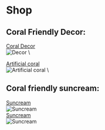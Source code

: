 # Shop

## Coral Friendly Decor:  

[Coral Decor](https://www.amazon.co.uk/NOLITOY-Artificial-Decorations-Simulation-Decoration/dp/B0BHQSFBLR/ref=sr_1_4_sspa?crid=NCXEYZUOS4O1&dib=eyJ2IjoiMSJ9.2rsl4rohplg9qqFINm3Rc_ao3YVqKBmsB9CXPEJH_2I.p9NfemleTEXQLgXlALgSPATFYnhT_x3PZHT3MVEuJV4&dib_tag=se&keywords=coral+friendly+stuff&qid=1745585337&sprefix=coral+frendly+stuf%2Caps%2C74&sr=8-4-spons&sp_csd=d2lkZ2V0TmFtZT1zcF9tdGY&psc=1) \
![Decor](https://m.media-amazon.com/images/I/81GBDPpmJAL.__AC_SX300_SY300_QL70_ML2_.jpg) \

[Artificial coral](https://www.amazon.co.uk/Artificial-Simulation-Decoration-Underwater-Landscaping/dp/B0CNRH775L/ref=sr_1_8?crid=2PJZLM2DS2XI5&dib=eyJ2IjoiMSJ9.2ivRH7koPF_ZDjOEq4a9fx7jdYwXp0D1Oql8_J1bI6N2BBkOtuX8YEVegt27uOc8aPlMQnO4JbXHffbRTHUNLVKvCP1-SxOygoCdavjU3GgoX7FURcmlSpuf4tPBeyIWqUNQIJcKFVgPkG-hemh8CoGVCXvsWjLu351iUwrqJ7nrvoztZ7zH2ArDIa6kT25aLz4BHbhedhsJ09bxyDXBB4KtEtXX3JmlAPxkcfNFrEpGsTD5pfimzYlcM2cxGAPBbKYQ7XXDqeYR2SrFqELjvGbkP--Yg3uQp6YVHnTpQ94.F1ewp7npX7Einw7TLIYkNnlXbcVubULHao_ixyTVnAQ&dib_tag=se&keywords=coral&qid=1745591295&sprefix=coral%2Caps%2C76&sr=8-8) \
![Artificial coral](https://m.media-amazon.com/images/I/51XZgoOj-EL.__AC_SX300_SY300_QL70_ML2_.jpg) \

## Coral friendly suncream:  

[Suncream](https://www.lookfantastic.com/p/pai-skincare-british-summer-time-glow-spf30-cream-40ml/15395316/?affil=awin&utm_content=http%3A%2F%2Fwww.independent.co.uk%2F&utm_term=Content&utm_source=AWin_201309&utm_medium=affiliate&utm_campaign=AffiliateWin&sv1=affiliate&sv_campaign_id=201309&awc=2082_1745591393_5a7ba030e46c2b5fb6385e8a4493ab43) \
![Suncream](https://static.independent.co.uk/2024/06/28/17/Pai-best-ecofriendly-suncream-SPF-indybest.png) \
[Suncream](https://www.amazon.com/dp/B07RXS4FQM?tag=travelandleisure-onsite-prod-20&ascsubtag=5545746%7Cn7ca2ca7607d341e289653bd10464a17614%7C%7C1745849182689%7C%7C) \
![Suncream](https://m.media-amazon.com/images/I/51JmuWWLzoL._SX522_.jpg)
